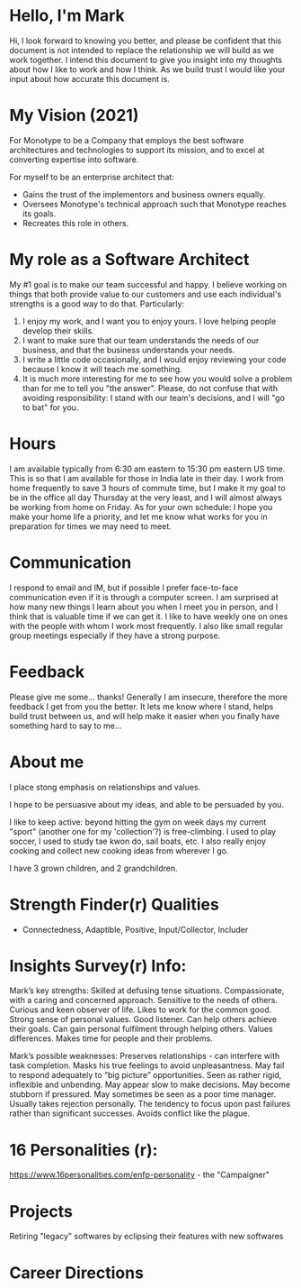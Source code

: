 
# Hello, I'm Mark
Hi, I look forward to knowing you better, and please be confident that this document is not intended to replace the relationship we will build as we work together. I intend this document to give you insight into my thoughts about how I like to work and how I think.  As we build trust I would like your input about how accurate this document is.

# My Vision (2021)
For Monotype to be a Company that employs the best software architectures and technologies to support its mission, and to excel at converting expertise into software.

For myself to be an enterprise architect that:
- Gains the trust of the implementors and business owners equally.
- Oversees Monotype's technical approach such that Monotype reaches its goals.
- Recreates this role in others.

# My role as a Software Architect
My #1 goal is to make our team successful and happy. I believe working on things that both provide value to our customers and use each individual's strengths is a good way to do that.  Particularly:
1. I enjoy my work, and I want you to enjoy yours.  I love helping people develop their skills.
1. I want to make sure that our team understands the needs of our business, and that the business understands your needs.
1. I write a little code occasionally, and I would enjoy reviewing your code because I know it will teach me something.
1. It is much more interesting for me to see how you would solve a problem than for me to tell you "the answer".  Please, do not confuse that with avoiding responsibility: I stand with our team's decisions, and I will "go to bat" for you.

# Hours
I am available typically from 6:30 am eastern to 15:30 pm eastern US time.  This is so that I am available for those in India late in their day.  I work from home frequently to save 3 hours of commute time, but I make it my goal to be in the office all day Thursday at the very least, and I will almost always be working from home on Friday.  As for your own schedule: I hope you make your home life a priority, and let me know what works for you in preparation for times we may need to meet.

# Communication
I respond to email and IM, but if possible I prefer face-to-face communication even if it is through a computer screen.  I am surprised at how many new things I learn about you when I meet you in person, and I think that is valuable time if we can get it.  I like to have weekly one on ones with the people with whom I work most frequently.  I also like small regular group meetings especially if they have a strong purpose.

# Feedback
Please give me some... thanks!  Generally I am insecure, therefore the more feedback I get from you the better.  It lets me know where I stand, helps build trust between us, and will help make it easier when you finally have something hard to say to me...

# About me
I place stong emphasis on relationships and values.

I hope to be persuasive about my ideas, and able to be persuaded by you.

I like to keep active: beyond hitting the gym on week days my current "sport" (another one for my 'collection'?) is free-climbing.
I used to play soccer, I used to study tae kwon do, sail boats, etc.
I also really enjoy cooking and collect new cooking ideas from wherever I go.

I have 3 grown children, and 2 grandchildren.

# Strength Finder(r) Qualities
- Connectedness, Adaptible, Positive, Input/Collector, Includer

# Insights Survey(r) Info:
Mark’s key strengths:
Skilled at defusing tense situations.  Compassionate, with a caring and concerned approach. Sensitive to the needs of others.  Curious and keen observer of life.  Likes to work for the common good.  Strong sense of personal values.  Good listener. Can help others achieve their goals.  Can gain personal fulfilment through helping others.  Values differences.  Makes time for people and their problems.

Mark’s possible weaknesses:
Preserves relationships - can interfere with task completion.  Masks his true feelings to avoid unpleasantness.  May fail to respond adequately to “big picture” opportunities.  Seen as rather rigid, inflexible and unbending.  May appear slow to make decisions.  May become stubborn if pressured.  May sometimes be seen as a poor time manager.  Usually takes rejection personally.  The tendency to focus upon past failures rather than significant successes.  Avoids conflict like the plague.

# 16 Personalities (r):
https://www.16personalities.com/enfp-personality - the "Campaigner"

# Projects
Retiring "legacy" softwares by eclipsing their features with new softwares

# Career Directions


